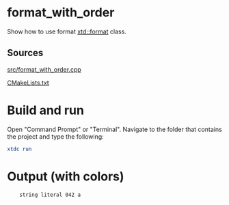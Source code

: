 # format_with_order

Show how to use format [xtd::format](https://codedocs.xyz/gammasoft71/xtd/_format_page.html) class.

## Sources

[src/format_with_order.cpp](src/format_with_order.cpp)

[CMakeLists.txt](CMakeLists.txt)

# Build and run

Open "Command Prompt" or "Terminal". Navigate to the folder that contains the project and type the following:

```cmake
xtdc run
```

# Output (with colors)

```
    string literal 042 a
```

